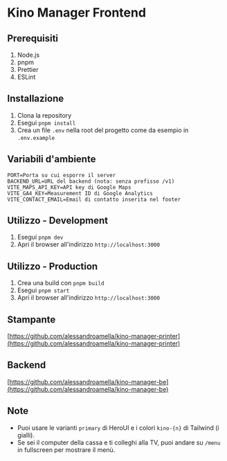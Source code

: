 # Kino Manager Frontend

## Prerequisiti

1. Node.js
2. pnpm
3. Prettier
4. ESLint

## Installazione

1. Clona la repository
2. Esegui `pnpm install`
3. Crea un file `.env` nella root del progetto come da esempio in `.env.example`

## Variabili d'ambiente

```
PORT=Porta su cui esporre il server
BACKEND_URL=URL del backend (nota: senza prefisso /v1)
VITE_MAPS_API_KEY=API key di Google Maps
VITE_GA4_KEY=Measurement ID di Google Analytics
VITE_CONTACT_EMAIL=Email di contatto inserita nel footer
```

## Utilizzo - Development

1. Esegui `pnpm dev`
2. Apri il browser all'indirizzo `http://localhost:3000`

## Utilizzo - Production

1. Crea una build con `pnpm build`
2. Esegui `pnpm start`
3. Apri il browser all'indirizzo `http://localhost:3000`

## Stampante
[https://github.com/alessandroamella/kino-manager-printer](https://github.com/alessandroamella/kino-manager-printer)

## Backend
[https://github.com/alessandroamella/kino-manager-be](https://github.com/alessandroamella/kino-manager-be)

## Note

- Puoi usare le varianti `primary` di HeroUI e i colori `kino-{n}` di Tailwind (i gialli).
- Se sei il computer della cassa e ti colleghi alla TV, puoi andare su `/menu` in fullscreen per mostrare il menù.
